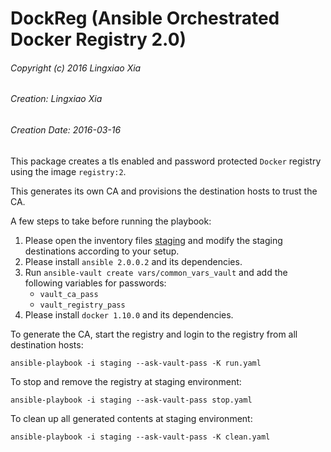 DockReg (Ansible Orchestrated Docker Registry 2.0)
================================================================================
###### Copyright (c) 2016 Lingxiao Xia
###### Creation: Lingxiao Xia
###### Creation Date: 2016-03-16

This package creates a tls enabled and password protected `Docker` registry using the image `registry:2`. 

This generates its own CA and provisions the destination hosts to trust the CA.

A few steps to take before running the playbook:
1. Please open the inventory files [staging](staging) and modify the staging destinations according to your setup.
2. Please install `ansible 2.0.0.2` and its dependencies.
3. Run `ansible-vault create vars/common_vars_vault` and add the following variables for passwords:
    * `vault_ca_pass`
    * `vault_registry_pass`
4. Please install `docker 1.10.0` and its dependencies.

To generate the CA, start the registry and login to the registry from all destination hosts:
```
ansible-playbook -i staging --ask-vault-pass -K run.yaml
```

To stop and remove the registry at staging environment:
```
ansible-playbook -i staging --ask-vault-pass stop.yaml
```

To clean up all generated contents at staging environment:
```
ansible-playbook -i staging --ask-vault-pass -K clean.yaml
```
